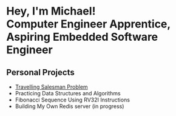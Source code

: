 <h1>Hey, I'm Michael! <br>Computer Engineer Apprentice, Aspiring Embedded Software Engineer</h1>

<h2>Personal Projects</h2>

<ul>
<li><a href="https://github.com/michael162188/TSP">Travelling Salesman Problem</a></li>
<li>Practicing Data Structures and Algorithms</li>
<li>Fibonacci Sequence Using RV32I Instructions</li>
<li>Building My Own Redis server (in progress)</li>
</ul>
